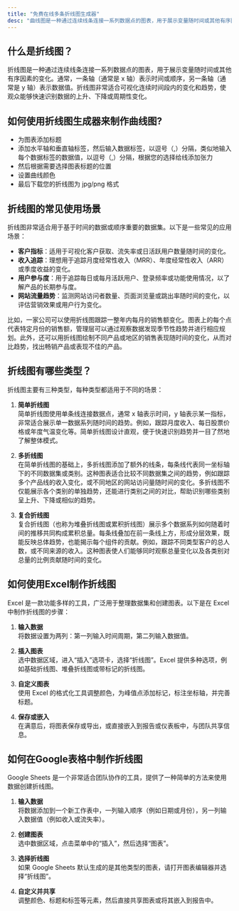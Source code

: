 ```yaml
---
title: "免费在线多条折线图生成器"
desc: "曲线图是一种通过连续线条连接一系列数据点的图表，用于展示变量随时间或其他有序因素的变化。通常，一条轴（通常是 x 轴）表示时间或顺序，另一条轴（通常是 y 轴）表示数据值。折线图非常适合可视化连续时间段内的变化和趋势，使观众能够快速识别数据的上升、下降或周期性变化"
---
```


## 什么是折线图？

折线图是一种通过连续线条连接一系列数据点的图表，用于展示变量随时间或其他有序因素的变化。通常，一条轴（通常是 x 轴）表示时间或顺序，另一条轴（通常是 y 轴）表示数据值。折线图非常适合可视化连续时间段内的变化和趋势，使观众能够快速识别数据的上升、下降或周期性变化。

## 如何使用折线图生成器来制作曲线图?

- 为图表添加标题
- 添加水平轴和垂直轴标签，然后输入数据标签，以逗号（,）分隔，类似地输入每个数据标签的数据值，以逗号（,）分隔，根据您的选择给线添加张力
- 然后根据需要选择图表标题的位置
- 设置曲线颜色
- 最后下载您的折线图为 jpg/png 格式

## 折线图的常见使用场景

折线图非常适合用于基于时间的数据或顺序重要的数据集。以下是一些常见的应用场景：  

- **客户指标**：适用于可视化客户获取、流失率或日活跃用户数量随时间的变化。  
- **收入追踪**：理想用于追踪月度经常性收入（MRR）、年度经常性收入（ARR）或季度收益的变化。  
- **用户参与度**：用于追踪每日或每月活跃用户、登录频率或功能使用情况，以了解产品的长期参与度。  
- **网站流量趋势**：监测网站访问者数量、页面浏览量或跳出率随时间的变化，以评估营销效果或用户行为变化。  

比如，一家公司可以使用折线图跟踪一整年内每月的销售额变化。图表上的每个点代表特定月份的销售额，管理层可以通过观察数据发现季节性趋势并进行相应规划。此外，还可以用折线图绘制不同产品或地区的销售表现随时间的变化，从而对比趋势，找出畅销产品或表现不佳的产品。  

## 折线图有哪些类型？  

折线图主要有三种类型，每种类型都适用于不同的场景：  

1. **简单折线图**  
简单折线图使用单条线连接数据点，通常 x 轴表示时间，y 轴表示某一指标，非常适合展示单一数据系列随时间的趋势。例如，跟踪月度收入、每日股票价格或年度气温变化等。简单折线图设计直观，便于快速识别趋势并一目了然地了解整体模式。  

2. **多折线图**  
在简单折线图的基础上，多折线图添加了额外的线条，每条线代表同一坐标轴下的不同数据集或类别。这种图表适合比较不同数据集之间的趋势，例如跟踪多个产品线的收入变化，或不同地区的网站访问量随时间的变化。多折线图不仅能展示各个类别的单独趋势，还能进行类别之间的对比，帮助识别哪些类别呈上升、下降或相似的趋势。  

3. **复合折线图**  
复合折线图（也称为堆叠折线图或累积折线图）展示多个数据系列如何随着时间的推移共同构成累积总量。每条线叠加在前一条线上方，形成分层效果，既能反映总体趋势，也能揭示每个组件的贡献。例如，跟踪不同类型客户的总人数，或不同来源的收入。这种图表使人们能够同时观察总量变化以及各类别对总量的比例贡献随时间的变化。  

## 如何使用Excel制作折线图  
Excel 是一款功能多样的工具，广泛用于整理数据集和创建图表。以下是在 Excel 中制作折线图的步骤：  

1. **输入数据**  
将数据设置为两列：第一列输入时间周期，第二列输入数据值。  

2. **插入图表**  
选中数据区域，进入“插入”选项卡，选择“折线图”。Excel 提供多种选项，例如基础折线图、堆叠折线图或带标记的折线图。  

3. **自定义图表**  
使用 Excel 的格式化工具调整颜色，为峰值点添加标记，标注坐标轴，并完善标题。  

4. **保存或嵌入**  
在满意后，将图表保存或导出，或直接嵌入到报告或仪表板中，与团队共享信息。  

## 如何在Google表格中制作折线图  
Google Sheets 是一个非常适合团队协作的工具，提供了一种简单的方法来使用数据创建折线图。  

1. **输入数据**  
将数据添加到一个新工作表中，一列输入顺序（例如日期或月份），另一列输入数据值（例如收入或流失率）。  

2. **创建图表**  
选中数据区域，点击菜单中的“插入”，然后选择“图表”。  

3. **选择折线图**  
如果 Google Sheets 默认生成的是其他类型的图表，请打开图表编辑器并选择“折线图”。  

4. **自定义并共享**  
调整颜色、标题和标签等元素，然后直接共享图表或将其嵌入到报告中。  